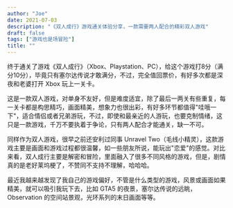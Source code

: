 ```yaml
---
author: "Joe"
date: 2021-07-03
description: "《双人成行》游戏通关体验分享，一款需要两人配合的精彩双人游戏"
draft: false
tags: ["游戏也是场冒险"]
title: ""
---
```


终于通关了游戏《双人成行》（Xbox、Playstation、PC），给这个游戏打8分（满分10分），毕竟只有塞尔达传说才敢满分，不过，完全值回票价，有好多次都是深夜和老婆打开 Xbox 玩上一关卡。

这是一款双人游戏，对单身不友好，但是难度适宜，除了最后一两关有些重复，每一关卡都是构思精巧，画面精美，想象力也很出彩，有好多环节都值得"哇哦一下"，适合情侣或者兄弟游玩，不过，即使和最亲近的人游玩，也要克制情绪，这只是一款游戏，千万不要执着于争论，只有两人配合才能通关，缺一不可。

同样作为双人游戏，很早之前还安利过同事 Unravel Two（毛线小精灵），这款游戏主要是画面和游戏过程都很温馨，如一些朋友所说，能玩出"恋爱"的感觉。对比来看，双人成行主要是解密和冒险，里面融入了很多不同风格的游戏，但是，剧情真的是老好莱坞梗了，不赞同不支持不理解，哈哈哈。

最近我越来越发现了我自己的游戏偏好，不管是什么类型的游戏，风景或画面如果精美，就可以吸引我玩下去，比如 GTA5 的夜景，塞尔达传说的远眺，Observation 的空间站景观，光环系列的末日画面等等。 